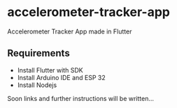 # accelerometer-tracker-app
Accelerometer Tracker App made in Flutter 


## Requirements 

- Install Flutter with SDK
- Install Arduino IDE and ESP 32 
- Install Nodejs


Soon links and further instructions  will be written...
